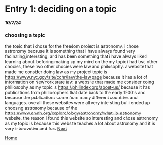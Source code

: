 # Entry 1: deciding on a topic
##### 10/7/24

### choosing a topic
the topic that i chose for the freedom project is astronomy, i chose astronomy because it is something that i have always found very facinating,interesting, and has been something that i have always liked learning about. beforing making up my mind on the my topic i had two other chocies, these two other chocies were law and philosophy. a website that made me consider doing law as my project topic is https://www.nyc.gov/site/cchr/law/the-law.page because it has a lot of information on NewYork state law. a website that made  me consider doing philiosophy as my topic is https://philindex.org/about-us/ because it has publications from philiosophers that date back to the early 1900´s and because the publications come from many different countries and languages. overall these websites were all very intersting but i ended up choosing astronomy because of the https://www.amnh.org/explore/ology/astronomy/what-is-astronomy website. the reason i found this website so interesting and chose astronomy as my topic is because this website teaches a lot about astronomy and it is very interavctive and fun.
[Next](entry02.md)

[Home](../README.md)
